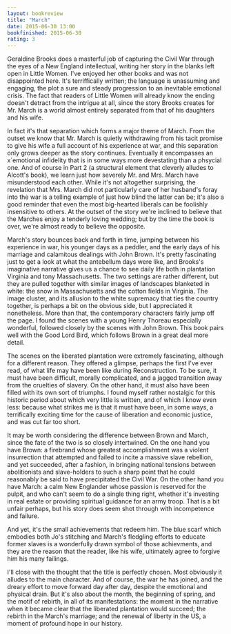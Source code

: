 ```yaml
---
layout: bookreview
title: "March"
date: 2015-06-30 13:00
bookfinished: 2015-06-30
rating: 3
---
```


Geraldine Brooks does a masterful job of capturing the Civil War through the eyes of a New England intellectual, writing her story in the blanks left open in Little Women.  I've enjoyed her other books and was not disappointed here.  It's terriffically written; the language is unassuming and engaging, the plot a sure and steady progression to an inevitable emotional crisis.  The fact that readers of Little Women will already know the ending doesn't detract from the intrigue at all, since the story Brooks creates for Mr. March is a world almost entirely separated from that of his daughters and his wife.



In fact it's that separation which forms a major theme of March.  From the outset we know that Mr. March is quietly withdrawing from his tacit promise to give his wife a full account of his experience at war, and this separation only grows deeper as the story continues.  Eventually it encompasses an x`emotional infidelity that is in some ways more devestating than a phsycial one.  And of course in Part 2 (a structural element that cleverly alludes to Alcott's book), we learn just how severely Mr. and Mrs. March have  misunderstood each other.  While it's not altogether surprising, the revelation that Mrs. March did not particularly care of her husband's foray into the war is a telling example of just how blind the latter can be; it's also a good reminder that even the most big-hearted liberals can be foolishly insensitive to others.  At the outset of the story we're inclined to believe that the Marches enjoy a tenderly loving wedding; but by the time the book is over, we're almost ready to believe the opposite.



March's story bounces back and forth in time, jumping between his experience in war, his younger days as a peddler, and the early days of his marriage and calamitous dealings with John Brown.  It's pretty fascinating just to get a look at what the antebellum days were like, and Brooks's imaginative narrative gives us a chance to see daily life both in plantation Virginia and tony Massachusetts.  The two settings are rather different, but they are pulled together with similar images of landscapes blanketed in white: the snow in Massachusetts and the cotton fields in Virginia.  The image cluster, and its allusion to the white supremacy that ties the country together, is perhaps a bit on the obvious side, but I appreciated it nonetheless.  More than that, the contemporary characters fairly jump off the page.  I found the scenes with a young Henry Thoreau especially wonderful, followed closely by the scenes with John Brown.  This book pairs well with the Good Lord Bird, which follows Brown in a great deal more detail.



The scenes on the liberated plantation were extremely fascinating, although for a different reason.  They offered a glimpse, perhaps the first I've ever read, of what life may have been like during Reconstruction.  To be sure, it must have been difficult, morally complicated, and a jagged transition away from the cruelties of slavery.  On the other hand, it must also have been filled with its own sort of triumphs.  I found myself rather nostalgic for this historic period about which very little is written, and of which I know even less: because what strikes me is that it must have been, in some ways, a terrifically exciting time for the cause of liberation and economic justice, and was cut far too short.



It may be worth considering the difference between Brown and March, since the fate of the two is so closely intertwined.  On the one hand you have Brown: a firebrand whose greatest accomplishment was a violent insurrection that attempted and failed to incite a massive slave rebellion, and yet succeeded, after a fashion, in bringing national tensions between abolitionists and slave-holders to such a sharp point that he could reasonably be said to have precipitated the Civil War.  On the other hand you have March: a calm New Englander whose passion is reserved for the pulpit, and who can't seem to do a single thing right, whether it's investing in real estate or providing spiritual guidance for an army troop.  That is a bit unfair perhaps, but his story does seem shot through with incompetence and failure.



And yet, it's the small achievements that redeem him.  The blue scarf which embodies both Jo's stitching and March's fledgling efforts to educate former slaves is a wonderfully drawn symbol of those achievments, and they are the reason that the reader, like his wife, ultimately agree to forgive him his many failings.



I'll close with the thought that the title is perfectly chosen.  Most obviously it alludes to the main character.  And of course, the war he has joined, and the dreary effort to move forward day after day, despite the emotional and physical drain.  But it's also about the month, the beginning of spring, and the motif of rebirth, in all of its manifestations: the moment in the narrative when it became clear that the liberated plantation would succeed; the rebirth in the March's marriage; and the renewal of liberty in the US, a moment of profound hope in our history.